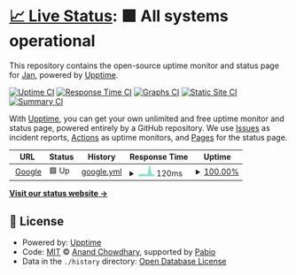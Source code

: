 # [📈 Live Status](https://demo.upptime.js.org): <!--live status--> **🟩 All systems operational**

This repository contains the open-source uptime monitor and status page for [Jan](https://demo.upptime.js.org), powered by [Upptime](https://github.com/upptime/upptime).

[![Uptime CI](https://github.com/modelrailroader/status-iPad-FAQ/workflows/Uptime%20CI/badge.svg)](https://github.com/modelrailroader/status-iPad-FAQ/actions?query=workflow%3A%22Uptime+CI%22)
[![Response Time CI](https://github.com/modelrailroader/status-iPad-FAQ/workflows/Response%20Time%20CI/badge.svg)](https://github.com/modelrailroader/status-iPad-FAQ/actions?query=workflow%3A%22Response+Time+CI%22)
[![Graphs CI](https://github.com/modelrailroader/status-iPad-FAQ/workflows/Graphs%20CI/badge.svg)](https://github.com/modelrailroader/status-iPad-FAQ/actions?query=workflow%3A%22Graphs+CI%22)
[![Static Site CI](https://github.com/modelrailroader/status-iPad-FAQ/workflows/Static%20Site%20CI/badge.svg)](https://github.com/modelrailroader/status-iPad-FAQ/actions?query=workflow%3A%22Static+Site+CI%22)
[![Summary CI](https://github.com/modelrailroader/status-iPad-FAQ/workflows/Summary%20CI/badge.svg)](https://github.com/modelrailroader/status-iPad-FAQ/actions?query=workflow%3A%22Summary+CI%22)

With [Upptime](https://upptime.js.org), you can get your own unlimited and free uptime monitor and status page, powered entirely by a GitHub repository. We use [Issues](https://github.com/modelrailroader/status-iPad-FAQ/issues) as incident reports, [Actions](https://github.com/modelrailroader/status-iPad-FAQ/actions) as uptime monitors, and [Pages](https://demo.upptime.js.org) for the status page.

<!--start: status pages-->
<!-- This summary is generated by Upptime (https://github.com/upptime/upptime) -->
<!-- Do not edit this manually, your changes will be overwritten -->
<!-- prettier-ignore -->
| URL | Status | History | Response Time | Uptime |
| --- | ------ | ------- | ------------- | ------ |
| <img alt="" src="https://icons.duckduckgo.com/ip3/www.google.com.ico" height="13"> [Google](https://www.google.com) | 🟩 Up | [google.yml](https://github.com/modelrailroader/status-iPad-FAQ/commits/HEAD/history/google.yml) | <details><summary><img alt="Response time graph" src="./graphs/google/response-time-week.png" height="20"> 120ms</summary><br><a href="https://status.jans-allerlei.de/history/google"><img alt="Response time 90" src="https://img.shields.io/endpoint?url=https%3A%2F%2Fraw.githubusercontent.com%2Fmodelrailroader%2Fstatus-iPad-FAQ%2FHEAD%2Fapi%2Fgoogle%2Fresponse-time.json"></a><br><a href="https://status.jans-allerlei.de/history/google"><img alt="24-hour response time 93" src="https://img.shields.io/endpoint?url=https%3A%2F%2Fraw.githubusercontent.com%2Fmodelrailroader%2Fstatus-iPad-FAQ%2FHEAD%2Fapi%2Fgoogle%2Fresponse-time-day.json"></a><br><a href="https://status.jans-allerlei.de/history/google"><img alt="7-day response time 120" src="https://img.shields.io/endpoint?url=https%3A%2F%2Fraw.githubusercontent.com%2Fmodelrailroader%2Fstatus-iPad-FAQ%2FHEAD%2Fapi%2Fgoogle%2Fresponse-time-week.json"></a><br><a href="https://status.jans-allerlei.de/history/google"><img alt="30-day response time 94" src="https://img.shields.io/endpoint?url=https%3A%2F%2Fraw.githubusercontent.com%2Fmodelrailroader%2Fstatus-iPad-FAQ%2FHEAD%2Fapi%2Fgoogle%2Fresponse-time-month.json"></a><br><a href="https://status.jans-allerlei.de/history/google"><img alt="1-year response time 90" src="https://img.shields.io/endpoint?url=https%3A%2F%2Fraw.githubusercontent.com%2Fmodelrailroader%2Fstatus-iPad-FAQ%2FHEAD%2Fapi%2Fgoogle%2Fresponse-time-year.json"></a></details> | <details><summary><a href="https://status.jans-allerlei.de/history/google">100.00%</a></summary><a href="https://status.jans-allerlei.de/history/google"><img alt="All-time uptime 100.00%" src="https://img.shields.io/endpoint?url=https%3A%2F%2Fraw.githubusercontent.com%2Fmodelrailroader%2Fstatus-iPad-FAQ%2FHEAD%2Fapi%2Fgoogle%2Fuptime.json"></a><br><a href="https://status.jans-allerlei.de/history/google"><img alt="24-hour uptime 100.00%" src="https://img.shields.io/endpoint?url=https%3A%2F%2Fraw.githubusercontent.com%2Fmodelrailroader%2Fstatus-iPad-FAQ%2FHEAD%2Fapi%2Fgoogle%2Fuptime-day.json"></a><br><a href="https://status.jans-allerlei.de/history/google"><img alt="7-day uptime 100.00%" src="https://img.shields.io/endpoint?url=https%3A%2F%2Fraw.githubusercontent.com%2Fmodelrailroader%2Fstatus-iPad-FAQ%2FHEAD%2Fapi%2Fgoogle%2Fuptime-week.json"></a><br><a href="https://status.jans-allerlei.de/history/google"><img alt="30-day uptime 100.00%" src="https://img.shields.io/endpoint?url=https%3A%2F%2Fraw.githubusercontent.com%2Fmodelrailroader%2Fstatus-iPad-FAQ%2FHEAD%2Fapi%2Fgoogle%2Fuptime-month.json"></a><br><a href="https://status.jans-allerlei.de/history/google"><img alt="1-year uptime 100.00%" src="https://img.shields.io/endpoint?url=https%3A%2F%2Fraw.githubusercontent.com%2Fmodelrailroader%2Fstatus-iPad-FAQ%2FHEAD%2Fapi%2Fgoogle%2Fuptime-year.json"></a></details>

<!--end: status pages-->

[**Visit our status website →**](https://demo.upptime.js.org)

## 📄 License

- Powered by: [Upptime](https://github.com/upptime/upptime)
- Code: [MIT](./LICENSE) © [Anand Chowdhary](https://anandchowdhary.com), supported by [Pabio](https://pabio.com)
- Data in the `./history` directory: [Open Database License](https://opendatacommons.org/licenses/odbl/1-0/)

